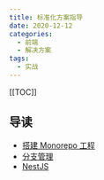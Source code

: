```yaml
---
title: 标准化方案指导
date: 2020-12-12
categories:
  - 前端
  - 解决方案
tags:
  - 实战
---
```


[[TOC]]

## 导读

* [搭建 Monorepo 工程](./monorepo.md)
* [分支管理](./branch.md)
* [NestJS](./nest.md)
